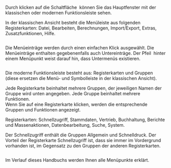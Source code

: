 <!DOCTYPE html>
<html>
<head>
<meta charset="utf-8">
<meta name="viewport" content="width=device-width, initial-scale=1.0">
<title>100_Menueleiste.md</title>
<link rel="stylesheet" href="https://stackedit.io/res-min/themes/base.css" />
<script type="text/javascript" src="https://cdn.mathjax.org/mathjax/latest/MathJax.js?config=TeX-AMS_HTML"></script>
</head>
<body><div class="container"><p>Durch klicken auf die Schaltfläche <img src="http://xpecto.github.io/docs/img/img_1460976709067.png" alt="" title=""> können Sie das Hauptfenster mit der klassischen oder modernen Funktionsleiste sehen.</p>

<p>In der klassischen Ansicht besteht die Menüleiste aus folgenden Registerkarten: Datei, Bearbeiten, Berechnungen, Import/Export, Extras, Zusatzfunktionen, Hilfe. </p>

<p><img src="http://xpecto.github.io/docs/img/img_1430830864370.png" alt="" title=""></p>

<p>Die Menüeinträge werden durch einen einfachen Klick ausgewählt. Die Menüeinträge enthalten gegebenenfalls auch Untereinträge. Der Pfeil <img src="http://xpecto.github.io/docs/img/img_1430311875340.png" alt="" title=""> hinter einem Menüpunkt weist darauf hin, dass Untermenüs existieren.</p>

<p><img src="http://xpecto.github.io/docs/img/img_1461046537662.png" alt="" title=""></p>

<p>Die moderne Funktionsleiste besteht aus: Registerkarten und Gruppen (diese ersetzen die Menü- und Symbolleiste in der klassischen Ansicht).</p>

<p>Jede Registerkarte beinhaltet mehrere Gruppen, der jeweiligen Namen der Gruppe wird unten angegeben. Jede Gruppe beinhaltet mehrere Funktionen. <br>
Wenn Sie auf eine Registerkarte klicken, werden die entsprechende Gruppen und Funktionen angezeigt.</p>

<p>Registerkarten: Schnellzugriff, Stammdaten, Vertrieb, Buchhaltung, Berichte und Massenaktionen, Datenbearbeitung, Suche, System.</p>

<p>Der Schnellzugriff enthält die Gruppen Allgemein und Schnelldruck. Der Vorteil der Registerkarte Schnellzugriff ist, dass sie immer im Vordergrund vorhanden ist, im Gegensatz zu den Gruppen der anderen Registerkarten.</p>

<p><img src="http://xpecto.github.io/docs/img/img_1461050935992.png" alt="" title=""></p>

<p>Im Verlauf dieses Handbuchs werden Ihnen alle Menüpunkte erklärt.</p></div></body>
</html>